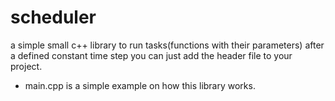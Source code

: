 # scheduler
  a simple small c++ library to run tasks(functions with their parameters) after a defined constant time step
  you can just add the header file to your project.

  - main.cpp is a simple example on how this library works.
